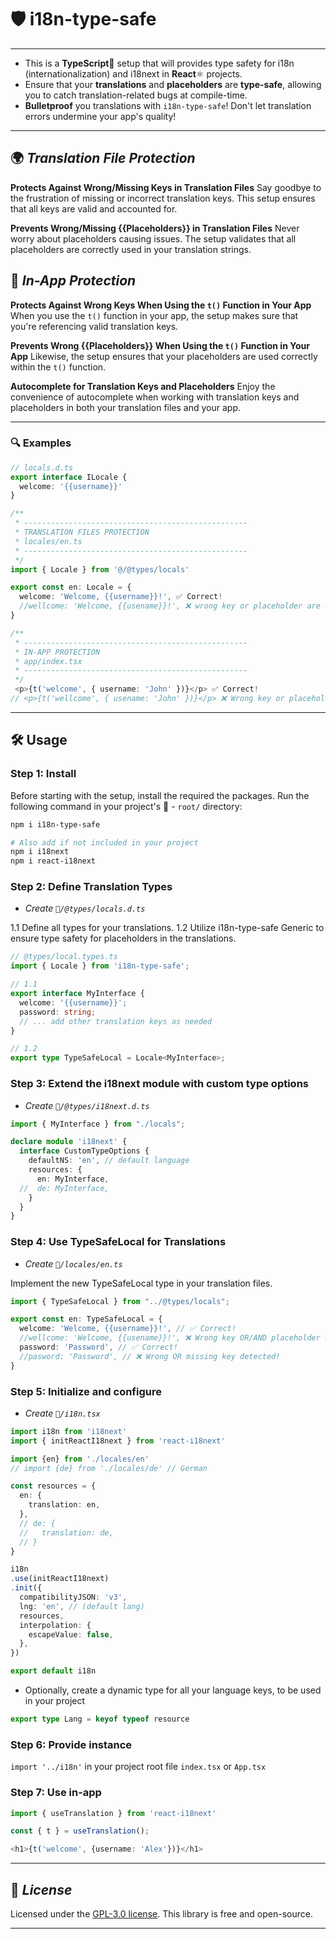 # 🛡️ i18n-type-safe
---

- This is a **TypeScript**🔷 setup that will provides type safety for i18n (internationalization) and i18next in **React**⚛️ projects. 
- Ensure that your **translations** and **placeholders** are **type-safe**, allowing you to catch translation-related bugs at compile-time.
- **Bulletproof** you translations with `i18n-type-safe`! Don't let translation errors undermine your app's quality!

---


## 🌍 ***Translation File Protection***

**Protects Against Wrong/Missing Keys in Translation Files**
Say goodbye to the frustration of missing or incorrect translation keys. This setup ensures that all keys are valid and accounted for.

**Prevents Wrong/Missing {{Placeholders}} in Translation Files**
Never worry about placeholders causing issues. The setup validates that all placeholders are correctly used in your translation strings.



## 🚀 ***In-App Protection***

**Protects Against Wrong Keys When Using the `t()` Function in Your App**
When you use the `t()` function in your app, the setup makes sure that you're referencing valid translation keys.

**Prevents Wrong {{Placeholders}} When Using the `t()` Function in Your App**
Likewise, the setup ensures that your placeholders are used correctly within the `t()` function.

**Autocomplete for Translation Keys and Placeholders**
Enjoy the convenience of autocomplete when working with translation keys and placeholders in both your translation files and your app.

___
 
### 🔍 Examples

```ts
// locals.d.ts
export interface ILocale {
  welcome: '{{username}}'
}

/** 
 * --------------------------------------------------
 * TRANSLATION FILES PROTECTION
 * locales/en.ts
 * --------------------------------------------------
 */
import { Locale } from '@/@types/locals'

export const en: Locale = {
  welcome: 'Welcome, {{username}}!', ✅ Correct!
  //wellcome: 'Welcome, {{usename}}!', ❌ wrong key or placeholder are detected
}

/** 
 * --------------------------------------------------
 * IN-APP PROTECTION
 * app/index.tsx
 * --------------------------------------------------
 */
 <p>{t('welcome', { username: 'John' })}</p> ✅ Correct!
// <p>{t('wellcome', { usename: 'John' })}</p> ❌ Wrong key or placeholder are detected
```
___

## 🛠️ Usage

### Step 1: Install 
Before starting with the setup, install the required the packages. Run the following command in your project's  📂 - `root/` directory:
```bash
npm i i18n-type-safe
```
```bash
# Also add if not included in your project 
npm i i18next
npm i react-i18next
```


### Step 2: Define Translation Types
- *Create `📂/@types/locals.d.ts`*

1.1 Define all types for your translations. 
1.2 Utilize i18n-type-safe Generic to ensure type safety for placeholders in the translations.

```ts
// @types/local.types.ts
import { Locale } from 'i18n-type-safe';

// 1.1
export interface MyInterface {
  welcome: '{{username}}';
  password: string;
  // ... add other translation keys as needed
}

// 1.2
export type TypeSafeLocal = Locale<MyInterface>;
```
### Step 3: Extend the i18next module with custom type options
- *Create  `📂/@types/i18next.d.ts`*


```ts
import { MyInterface } from "./locals";

declare module 'i18next' {
  interface CustomTypeOptions {
    defaultNS: 'en', // default language
    resources: {
      en: MyInterface,
  //  de: MyInterface, 
    }
  }
}

```

### Step 4: Use TypeSafeLocal for Translations
- *Create `📂/locales/en.ts`*

Implement the new TypeSafeLocal type in your translation files.

```ts
import { TypeSafeLocal } from "../@types/locals";

export const en: TypeSafeLocal = {
  welcome: 'Welcome, {{username}}!', // ✅ Correct!
  //wellcome: 'Welcome, {{usename}}!', ❌ Wrong key OR/AND placeholder detected!
  password: 'Password', // ✅ Correct!
  //pasword: 'Password', // ❌ Wrong OR missing key detected!
}

```

### Step 5: Initialize and configure
- *Create `📂/i18n.tsx`*

```ts
import i18n from 'i18next'
import { initReactI18next } from 'react-i18next'

import {en} from './locales/en'
// import {de} from './locales/de' // German

const resources = {
  en: {
    translation: en,
  },
  // de: {
  //   translation: de,
  // }
}

i18n
.use(initReactI18next)
.init({
  compatibilityJSON: 'v3',
  lng: 'en', // (default lang)
  resources,
  interpolation: {
    escapeValue: false,
  },
})

export default i18n

```
-  Optionally, create a dynamic type for all your language keys, to be used in your project

```ts
export type Lang = keyof typeof resource
```
### Step 6: Provide instance
 `import '../i18n'` in your project root file `index.tsx` or `App.tsx`


 ### Step 7: Use in-app
 ```ts
 import { useTranslation } from 'react-i18next'

 const { t } = useTranslation();

<h1>{t('welcome', {username: 'Alex'})}</h1>

 ```

 ___

## 📜 ***License***

 Licensed under the [GPL-3.0 license](https://github.com/AChristoff/i18n-type-safe/blob/main/LICENSE).  This library is free and open-source.
 
 ___


